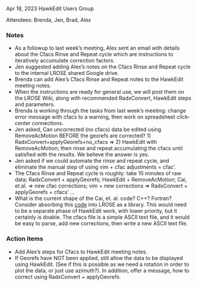 Apr 18, 2023 HawkEdit Users Group

Attendees: Brenda, Jen, Brad, Alex

### Notes
* As a followup to last week’s meeting, Alex sent an email with details about the Cfacs Rinse and Repeat cycle which are instructions to iteratively accumulate correction factors. 
* Jen suggested adding Alex’s notes on the  Cfacs Rinse and Repeat cycle to the internal LROSE shared Google drive.
* Brenda can add Alex’s Cfacs Rinse and Repeat notes to the HawkEdit meeting notes.
* When the instructions are ready for general use, we will post them on the LROSE Wiki, along with recommended RadxConvert, HawkEdit steps and parameters.
* Brenda is working through the tasks from last week’s meeting: change error message with cfacs to a warning, then work on spreadsheet click-center connections.
* Jen asked, Can uncorrected (no cfacs) data be edited using RemoveAcMotion BEFORE the georefs are corrected? 1) RadxConvert+applyGeorefs+no_cfacs ⇒ 2) HawkEdit with RemoveAcMotion; then rinse and repeat accumulating the cfacs until satisfied with the results.  We believe the answer is yes. 
* Jen asked if we could automate the rinse and repeat cycle, and eliminate the manual step of using vim + cfac adjustments = cfac’.
* The Cfacs Rinse and Repeat cycle is roughly:  take 10 minutes of raw data; RadxConvert + applyGeorefs; HawkEdit + RemoveAcMotion; Cai, et.al. ⇒ new cfac corrections; vim + new corrections ⇒ RadxConvert + applyGeorefs + cfacs’ …
* What is the current shape of the Cai, et. al. code? C++? Fortran? Consider  absorbing this [code](https://github.com/mmbell/Airborne-Radar-QC) into LROSE as a library. This would need to be a separate phase of HawkEdit work, with lower priority, but it certainly is doable.  The cfacs file is a simple ASCII text file, and it would be easy to parse, add new corrections, then write a new ASCII text file.

### Action items
* Add Alex’s steps for Cfacs to HawkEdit meeting notes.
* If Georefs have NOT been applied, still allow the data to be displayed using HawkEdit.  (See if this is possible as we need a rotation in order to plot the data, or just use azimuth?). In addition, offer a message, how to correct using RadxConvert + applyGeorefs.
